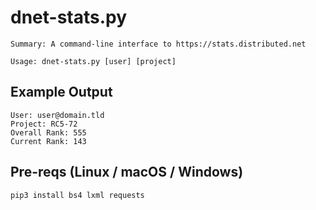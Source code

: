 # dnet-stats.py

    Summary: A command-line interface to https://stats.distributed.net
    
    Usage: dnet-stats.py [user] [project]

## Example Output
    User: user@domain.tld
    Project: RC5-72 
    Overall Rank: 555
    Current Rank: 143

## Pre-reqs (Linux / macOS / Windows)
    pip3 install bs4 lxml requests
